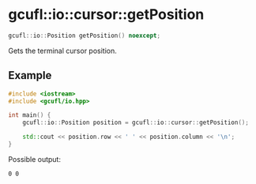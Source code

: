 # gcufl::io::cursor::getPosition
```cpp
gcufl::io::Position getPosition() noexcept;
```
Gets the terminal cursor position.
## Example
```cpp
#include <iostream>
#include <gcufl/io.hpp>

int main() {
	gcufl::io::Position position = gcufl::io::cursor::getPosition();

	std::cout << position.row << ' ' << position.column << '\n';
}
```
Possible output:
```
0 0
```
